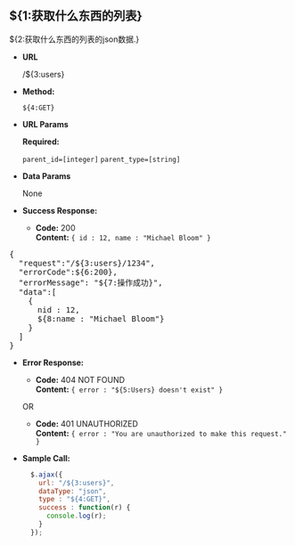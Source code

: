 **${1:获取什么东西的列表}**
----
  ${2:获取什么东西的列表的json数据.}

* **URL**

  /${3:users}

* **Method:**

  `${4:GET}`

*  **URL Params**

   **Required:**

   `parent_id=[integer]`
   `parent_type=[string]`

* **Data Params**

  None

* **Success Response:**

  * **Code:** 200 <br />
    **Content:** `{ id : 12, name : "Michael Bloom" }`
<pre>
{
  "request":"/${3:users}/1234",
  "errorCode":${6:200},
  "errorMessage": "${7:操作成功}",
  "data":[
    {
      nid : 12,
      ${8:name : "Michael Bloom"}
    }
  ]
}
</pre>

* **Error Response:**

  * **Code:** 404 NOT FOUND <br />
    **Content:** `{ error : "${5:Users} doesn't exist" }`

  OR

  * **Code:** 401 UNAUTHORIZED <br />
    **Content:** `{ error : "You are unauthorized to make this request." }`

* **Sample Call:**

  ```javascript
    $.ajax({
      url: "/${3:users}",
      dataType: "json",
      type : "${4:GET}",
      success : function(r) {
        console.log(r);
      }
    });
  ```
